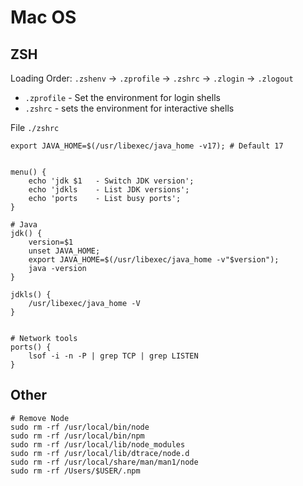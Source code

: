 # Mac OS

## ZSH
Loading Order: `.zshenv` → `.zprofile` → `.zshrc` → `.zlogin` → `.zlogout`
- `.zprofile` - Set the environment for login shells
- `.zshrc` - sets the environment for interactive shells


File `./zshrc`
```shell
export JAVA_HOME=$(/usr/libexec/java_home -v17); # Default 17


menu() {
    echo 'jdk $1   - Switch JDK version';
    echo 'jdkls    - List JDK versions';
    echo 'ports    - List busy ports';
}

# Java
jdk() {
    version=$1
    unset JAVA_HOME;
    export JAVA_HOME=$(/usr/libexec/java_home -v"$version");
    java -version
}

jdkls() {
    /usr/libexec/java_home -V
}


# Network tools
ports() {
    lsof -i -n -P | grep TCP | grep LISTEN
}
```

## Other
```shell
# Remove Node
sudo rm -rf /usr/local/bin/node
sudo rm -rf /usr/local/bin/npm
sudo rm -rf /usr/local/lib/node_modules
sudo rm -rf /usr/local/lib/dtrace/node.d
sudo rm -rf /usr/local/share/man/man1/node
sudo rm -rf /Users/$USER/.npm
```

